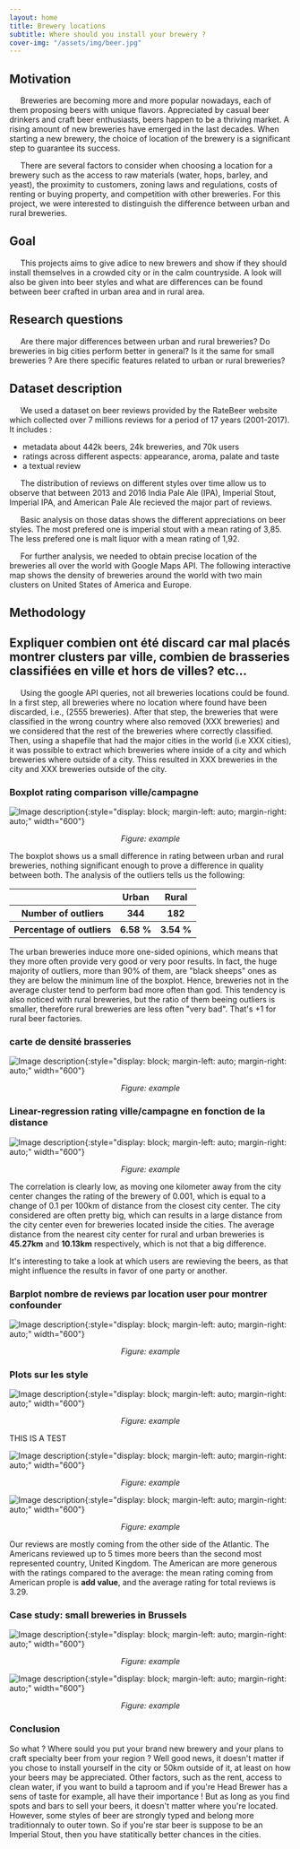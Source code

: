 ```yaml
---
layout: home
title: Brewery locations
subtitle: Where should you install your brewery ?
cover-img: "/assets/img/beer.jpg"
---
```


## Motivation

&nbsp;&nbsp;&nbsp;&nbsp; Breweries are becoming more and more popular nowadays, each of them proposing beers with unique flavors. Appreciated by casual beer drinkers and craft beer enthusiasts, beers happen to be a thriving market. A rising amount of new breweries have emerged in the last decades.  When starting a new brewery, the choice of location of the brewery is a significant step to guarantee its success. 

&nbsp;&nbsp;&nbsp;&nbsp; There are several factors to consider when choosing a location for a brewery such as the access to raw materials (water, hops, barley, and yeast), the proximity to customers, zoning laws and regulations, costs of renting or buying property, and competition with other breweries. For this project, we were interested to distinguish the difference between urban and rural breweries. 

## Goal

&nbsp;&nbsp;&nbsp;&nbsp; This projects aims to give adice to new brewers and show if they should install themselves in a crowded city or in the calm countryside. A look will also be given into beer styles and what are differences can be found between beer crafted in urban area and in rural area.

## Research questions

&nbsp;&nbsp;&nbsp;&nbsp; Are there major differences between urban and rural breweries? Do breweries in big cities perform better in general? Is it the same for small breweries ? Are there specific features related to urban or rural breweries?

## Dataset description

&nbsp;&nbsp;&nbsp;&nbsp; We used a dataset on beer reviews provided by the RateBeer website which collected over 7 millions reviews for a period of 17 years (2001-2017). It includes :
- metadata about 442k beers, 24k breweries, and 70k users
- ratings across different aspects: appearance, aroma, palate and taste
- a textual review

&nbsp;&nbsp;&nbsp;&nbsp; The distribution of reviews on different styles over time allow us to observe that between 2013 and 2016 India Pale Ale (IPA), Imperial Stout, Imperial IPA, and American Pale Ale recieved the major part of reviews.

<div class="flourish-embed flourish-heatmap" data-src="visualisation/12245524"><script src="https://public.flourish.studio/resources/embed.js"></script></div>

&nbsp;&nbsp;&nbsp;&nbsp; Basic analysis on those datas shows the different appreciations on beer styles. The most prefered one is imperial stout with a mean rating of 3,85. The less prefered one is malt liquor with a mean rating of 1,92.

<div class="flourish-embed flourish-chart" data-src="visualisation/12232997"><script src="https://public.flourish.studio/resources/embed.js"></script></div>

&nbsp;&nbsp;&nbsp;&nbsp; For further analysis, we needed to obtain precise location of the breweries all over the world with Google Maps API. The following interactive map shows the density of breweries around the world with two main clusters on United States of America and Europe.

<div class="flourish-embed flourish-map" data-src="visualisation/12253983"><script src="https://public.flourish.studio/resources/embed.js"></script></div>

## Methodology

## Expliquer combien ont été discard car mal placés montrer clusters par ville, combien de brasseries classifiées en ville et hors de villes? etc… 
&nbsp;&nbsp;&nbsp;&nbsp; Using the google API queries, not all breweries locations could be found. In a first step, all breweries where no location where found have been discarded, i.e., (2555 breweries). After that step, the breweries that were classified in the wrong country where also removed (XXX breweries) and we considered that the rest of the breweries where correctly classified. Then, using a shapefile that had the major cities in the world (i.e XXX cities), it was possible to extract which breweries where inside of a city and which breweries where outside of a city. Thiss resulted in XXX breweries in the city and XXX breweries outside of the city.



### Boxplot rating comparison ville/campagne


![ Image description ](./images/boxplots_comparison.png){:style="display: block; margin-left: auto; margin-right: auto;" width="600"}
<center><i>Figure: example</i></center>

The boxplot shows us a small difference in rating between urban and rural breweries, nothing significant enough to prove a difference in quality between both. The analysis of the outliers tells us the following:


<table align="center">
  <tr>
    <th></th>
    <th>Urban</th>
    <th>Rural</th>
  </tr>
  <tr>
    <th>Number of outliers</th>
    <th>344</th>
    <th>182</th>
  </tr>
  <tr>
    <th>Percentage of outliers</th>
    <th>6.58 %</th>
    <th>3.54 %</th>
  </tr>
</table>

The urban breweries induce more one-sided opinions, which means that they more often provide very good or very poor results. In fact, the huge majority of outliers, more than 90% of them, are "black sheeps" ones as they are below the minimum line of the boxplot. Hence, breweries not in the average cluster tend to perform bad more often than god. This tendency is also noticed with rural breweries, but the ratio of them beeing outliers is smaller, therefore rural breweries are less often "very bad". That's +1 for rural beer factories.


### carte de densité brasseries
![ Image description ](./images/dens_map_europe_labels.png){:style="display: block; margin-left: auto; margin-right: auto;" width="600"}
<center><i>Figure: example</i></center>

### Linear-regression rating ville/campagne en fonction de la distance
![ Image description ](./images/Correlation_city_center_rating.png){:style="display: block; margin-left: auto; margin-right: auto;" width="600"}
<center><i>Figure: example</i></center>

The correlation is clearly low, as moving one kilometer away from the city center changes the rating of the brewery of 0.001, which is equal to a change of 0.1 per 100km of distance from the closest city center. The city considered are often pretty big, which can results in a large distance from the city center even for breweries located inside the cities. The average distance from the nearest city center for rural and urban breweries is **45.27km** and **10.13km** respectively, which is not that a big difference.  

It's interesting to take a look at which users are rewieving the beers, as that might influence the results in favor of one party or another.

### Barplot nombre de reviews par location user pour montrer confounder
![ Image description ](./images/plot_cofounder.png){:style="display: block; margin-left: auto; margin-right: auto;" width="600"}
<center><i>Figure: example</i></center>

### Plots sur les style
![ Image description ](./images/Fav_style.png){:style="display: block; margin-left: auto; margin-right: auto;" width="600"}
<center><i>Figure: example</i></center>

THIS IS A TEST

![ Image description ](./images/Fav_Style_b.png){:style="display: block; margin-left: auto; margin-right: auto;" width="600"}
<center><i>Figure: example</i></center>

![ Image description ](./images/Average_diff_beer_styles.png ){:style="display: block; margin-left: auto; margin-right: auto;" width="600"}
<center><i>Figure: example</i></center>


Our reviews are mostly coming from the other side of the Atlantic. The Americans reviewed up to 5 times more beers than the second most represented country, United Kingdom. The American are more generous with the ratings compared to the average: the mean rating coming from American prople is **add value**, and the average rating for total reviews is 3.29.

### Case study: small breweries in Brussels

![ Image description ](./images/brussel.png){:style="display: block; margin-left: auto; margin-right: auto;" width="600"}
<center><i>Figure: example</i></center>

![ Image description ](./images/scatter_brussel_cat_leg.png){:style="display: block; margin-left: auto; margin-right: auto;" width="600"}
<center><i>Figure: example</i></center>

### Conclusion
So what ? Where sould you put your brand new brewery and your plans to craft specialty beer from your region ?
Well good news, it doesn't matter if you chose to install yourself in the city or 50km outside of it, at least on how your beers may be appreciated. Other factors, such as the rent, access to clean water, if you want to build a taproom and if you're Head Brewer has a sens of taste for example, all have their importance ! But as long as you find spots and bars to sell your beers, it doesn't matter where you're located.
However, some styles of beer are strongly typed and belong more traditionnaly to outer town. So if you're star beer is suppose to be an Imperial Stout, then you have statitically better chances in the cities.

